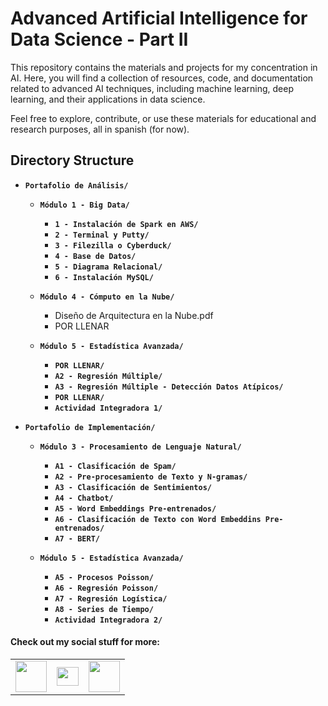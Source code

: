 # Advanced Artificial Intelligence for Data Science - Part II

This repository contains the materials and projects for my concentration in AI. Here, you will find a collection of resources, code, and documentation related to advanced AI techniques, including machine learning, deep learning, and their applications in data science.

Feel free to explore, contribute, or use these materials for educational and research purposes, all in spanish (for now).

## Directory Structure

- **`Portafolio de Análisis/`**
  - **`Módulo 1 - Big Data/`**
    - **`1 - Instalación de Spark en AWS/`**
    - **`2 - Terminal y Putty/`**
    - **`3 - Filezilla o Cyberduck/`**
    - **`4 - Base de Datos/`**
    - **`5 - Diagrama Relacional/`**
    - **`6 - Instalación MySQL/`**
      
  - **`Módulo 4 - Cómputo en la Nube/`**
    - Diseño de Arquitectura en la Nube.pdf
    - POR LLENAR
      
  - **`Módulo 5 - Estadística Avanzada/`**
    - **`POR LLENAR/`**
    - **`A2 - Regresión Múltiple/`**
    - **`A3 - Regresión Múltiple - Detección Datos Atípicos/`**
    - **`POR LLENAR/`**
    - **`Actividad Integradora 1/`**
  

- **`Portafolio de Implementación/`**
  - **`Módulo 3 - Procesamiento de Lenguaje Natural/`**
    - **`A1 - Clasificación de Spam/`**
    - **`A2 - Pre-procesamiento de Texto y N-gramas/`**
    - **`A3 - Clasificación de Sentimientos/`**
    - **`A4 - Chatbot/`**
    - **`A5 - Word Embeddings Pre-entrenados/`**
    - **`A6 - Clasificación de Texto con Word Embeddins Pre-entrenados/`**
    - **`A7 - BERT/`**
  
  - **`Módulo 5 - Estadística Avanzada/`**
    - **`A5 - Procesos Poisson/`**
    - **`A6 - Regresión Poisson/`**
    - **`A7 - Regresión Logística/`**
    - **`A8 - Series de Tiempo/`**
    - **`Actividad Integradora 2/`**


#### Check out my social stuff for more:


<table>
    <tbody>
        <tr>
            <td><a href="https://medium.com/@hibrantapia">
            <img height="50" src="https://www.vectorlogo.zone/logos/medium/medium-ar21.svg" />
            </a></td>
            <td><a href="https://twitter.com/HibranTapia">
            <img width = "35" height="30" src="https://cdn2.iconfinder.com/data/icons/threads-by-instagram/24/x-logo-twitter-new-brand-512.png" /> </a></td>
            <td><a href="https://www.linkedin.com/in/hibrantapia/">
            <img height="50" src="https://www.vectorlogo.zone/logos/linkedin/linkedin-ar21.svg" />
            </a></td>
